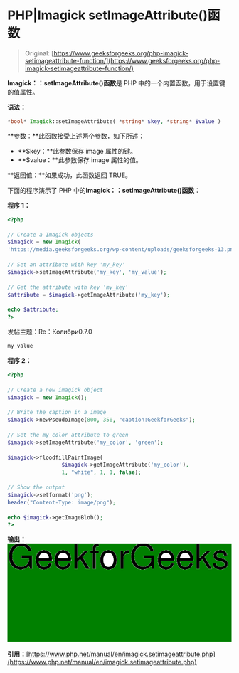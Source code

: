 # PHP|Imagick setImageAttribute()函数

> Original: [https://www.geeksforgeeks.org/php-imagick-setimageattribute-function/](https://www.geeksforgeeks.org/php-imagick-setimageattribute-function/)

**Imagick：：setImageAttribute()函数**是 PHP 中的一个内置函数，用于设置键的值属性。

**语法：**

```php
*bool* Imagick::setImageAttribute( *string* $key, *string* $value )
```

**参数：**此函数接受上述两个参数，如下所述：

*   **$key：**此参数保存 image 属性的键。
*   **$value：**此参数保存 image 属性的值。

**返回值：**如果成功，此函数返回 TRUE。

下面的程序演示了 PHP 中的**Imagick：：setImageAttribute()函数**：

**程序 1：**

```php
<?php

// Create a Imagick objects
$imagick = new Imagick(
'https://media.geeksforgeeks.org/wp-content/uploads/geeksforgeeks-13.png');

// Set an attribute with key 'my_key'
$imagick->setImageAttribute('my_key', 'my_value');

// Get the attribute with key 'my_key'
$attribute = $imagick->getImageAttribute('my_key');

echo $attribute;
?>
```

发帖主题：Re：Колибри0.7.0

```php
my_value
```

**程序 2：**

```php
<?php

// Create a new imagick object
$imagick = new Imagick();

// Write the caption in a image
$imagick->newPseudoImage(800, 350, "caption:GeekforGeeks");

// Set the my_color attribute to green
$imagick->setImageAttribute('my_color', 'green');

$imagick->floodfillPaintImage( 
                 $imagick->getImageAttribute('my_color'),
                 1, "white", 1, 1, false);

// Show the output
$imagick->setformat('png');
header("Content-Type: image/png");

echo $imagick->getImageBlob();
?>
```

**输出：**
![](img/96a018bcf112f7d42478cde874a7adf6.png)

**引用：**[https://www.php.net/manual/en/imagick.setimageattribute.php](https://www.php.net/manual/en/imagick.setimageattribute.php)